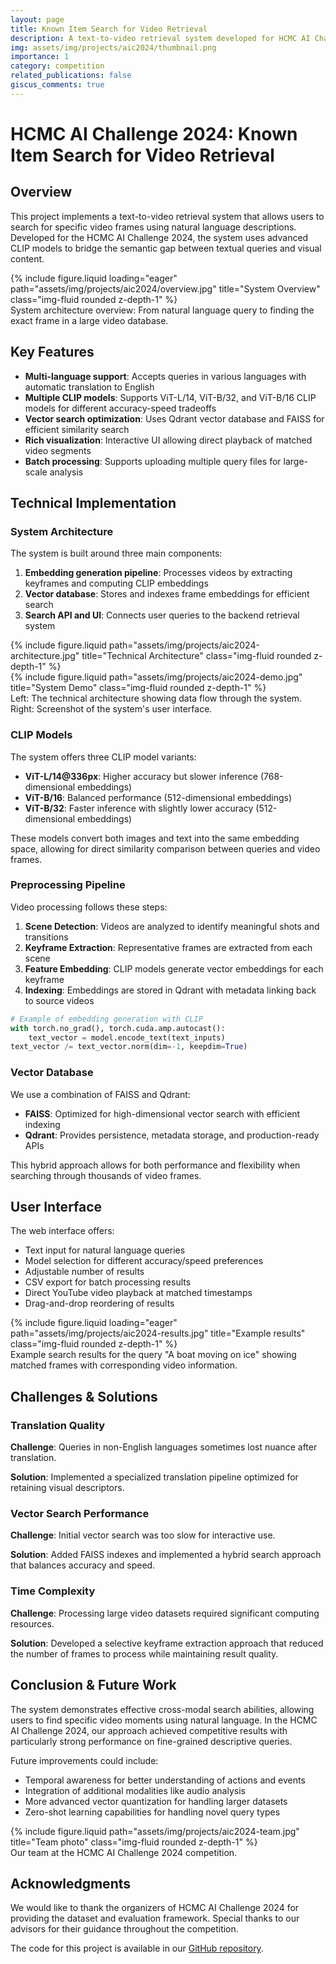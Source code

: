 ```yaml
---
layout: page
title: Known Item Search for Video Retrieval
description: A text-to-video retrieval system developed for HCMC AI Challenge 2024
img: assets/img/projects/aic2024/thumbnail.png
importance: 1
category: competition
related_publications: false
giscus_comments: true
---
```


# HCMC AI Challenge 2024: Known Item Search for Video Retrieval

## Overview

This project implements a text-to-video retrieval system that allows users to search for specific video frames using natural language descriptions. Developed for the HCMC AI Challenge 2024, the system uses advanced CLIP models to bridge the semantic gap between textual queries and visual content.

<div class="row">
    <div class="col-sm mt-3 mt-md-0">
        {% include figure.liquid loading="eager" path="assets/img/projects/aic2024/overview.jpg" title="System Overview" class="img-fluid rounded z-depth-1" %}
    </div>
</div>
<div class="caption">
    System architecture overview: From natural language query to finding the exact frame in a large video database.
</div>

## Key Features

- **Multi-language support**: Accepts queries in various languages with automatic translation to English
- **Multiple CLIP models**: Supports ViT-L/14, ViT-B/32, and ViT-B/16 CLIP models for different accuracy-speed tradeoffs
- **Vector search optimization**: Uses Qdrant vector database and FAISS for efficient similarity search
- **Rich visualization**: Interactive UI allowing direct playback of matched video segments
- **Batch processing**: Supports uploading multiple query files for large-scale analysis

## Technical Implementation

### System Architecture

The system is built around three main components:

1. **Embedding generation pipeline**: Processes videos by extracting keyframes and computing CLIP embeddings
2. **Vector database**: Stores and indexes frame embeddings for efficient search
3. **Search API and UI**: Connects user queries to the backend retrieval system

<div class="row">
    <div class="col-sm-8 mt-3 mt-md-0">
        {% include figure.liquid path="assets/img/projects/aic2024-architecture.jpg" title="Technical Architecture" class="img-fluid rounded z-depth-1" %}
    </div>
    <div class="col-sm-4 mt-3 mt-md-0">
        {% include figure.liquid path="assets/img/projects/aic2024-demo.jpg" title="System Demo" class="img-fluid rounded z-depth-1" %}
    </div>
</div>
<div class="caption">
    Left: The technical architecture showing data flow through the system. Right: Screenshot of the system's user interface.
</div>

### CLIP Models

The system offers three CLIP model variants:

- **ViT-L/14@336px**: Higher accuracy but slower inference (768-dimensional embeddings)
- **ViT-B/16**: Balanced performance (512-dimensional embeddings)
- **ViT-B/32**: Faster inference with slightly lower accuracy (512-dimensional embeddings)

These models convert both images and text into the same embedding space, allowing for direct similarity comparison between queries and video frames.

### Preprocessing Pipeline

Video processing follows these steps:

1. **Scene Detection**: Videos are analyzed to identify meaningful shots and transitions
2. **Keyframe Extraction**: Representative frames are extracted from each scene
3. **Feature Embedding**: CLIP models generate vector embeddings for each keyframe
4. **Indexing**: Embeddings are stored in Qdrant with metadata linking back to source videos

```python
# Example of embedding generation with CLIP
with torch.no_grad(), torch.cuda.amp.autocast():
    text_vector = model.encode_text(text_inputs)
text_vector /= text_vector.norm(dim=-1, keepdim=True)
```

### Vector Database

We use a combination of FAISS and Qdrant:

- **FAISS**: Optimized for high-dimensional vector search with efficient indexing
- **Qdrant**: Provides persistence, metadata storage, and production-ready APIs

This hybrid approach allows for both performance and flexibility when searching through thousands of video frames.

## User Interface

The web interface offers:

- Text input for natural language queries
- Model selection for different accuracy/speed preferences 
- Adjustable number of results
- CSV export for batch processing results
- Direct YouTube video playback at matched timestamps
- Drag-and-drop reordering of results

<div class="row">
    <div class="col-sm mt-3 mt-md-0">
        {% include figure.liquid loading="eager" path="assets/img/projects/aic2024-results.jpg" title="Example results" class="img-fluid rounded z-depth-1" %}
    </div>
</div>
<div class="caption">
    Example search results for the query "A boat moving on ice" showing matched frames with corresponding video information.
</div>

## Challenges & Solutions

### Translation Quality

**Challenge**: Queries in non-English languages sometimes lost nuance after translation.

**Solution**: Implemented a specialized translation pipeline optimized for retaining visual descriptors.

### Vector Search Performance

**Challenge**: Initial vector search was too slow for interactive use.

**Solution**: Added FAISS indexes and implemented a hybrid search approach that balances accuracy and speed.

### Time Complexity

**Challenge**: Processing large video datasets required significant computing resources.

**Solution**: Developed a selective keyframe extraction approach that reduced the number of frames to process while maintaining result quality.

## Conclusion & Future Work

The system demonstrates effective cross-modal search abilities, allowing users to find specific video moments using natural language. In the HCMC AI Challenge 2024, our approach achieved competitive results with particularly strong performance on fine-grained descriptive queries.

Future improvements could include:

- Temporal awareness for better understanding of actions and events
- Integration of additional modalities like audio analysis
- More advanced vector quantization for handling larger datasets
- Zero-shot learning capabilities for handling novel query types

<div class="row justify-content-sm-center">
    <div class="col-sm-8 mt-3 mt-md-0">
        {% include figure.liquid path="assets/img/projects/aic2024-team.jpg" title="Team photo" class="img-fluid rounded z-depth-1" %}
    </div>
</div>
<div class="caption">
    Our team at the HCMC AI Challenge 2024 competition.
</div>

## Acknowledgments

We would like to thank the organizers of HCMC AI Challenge 2024 for providing the dataset and evaluation framework. Special thanks to our advisors for their guidance throughout the competition.

The code for this project is available in our [GitHub repository](https://github.com/sabertoaster/AIChallengeHCMC2024).